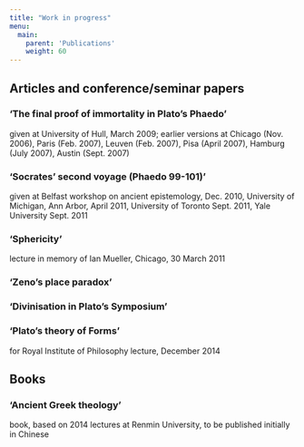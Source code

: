 ```yaml
---
title: "Work in progress"
menu:
  main:
    parent: 'Publications'
    weight: 60
---
```


## Articles and conference/seminar papers

### ‘The final proof of immortality in Plato’s Phaedo’
given at University of Hull, March 2009; earlier versions at Chicago (Nov. 2006), Paris (Feb. 2007), Leuven (Feb. 2007), Pisa (April 2007), Hamburg (July 2007), Austin (Sept. 2007)

### ‘Socrates’ second voyage (Phaedo 99-101)’
given at Belfast workshop on ancient epistemology, Dec. 2010, University of Michigan, Ann Arbor, April 2011, University of Toronto Sept. 2011, Yale University Sept. 2011

### ‘Sphericity’
lecture in memory of Ian Mueller, Chicago, 30 March 2011

### ‘Zeno’s place paradox’

### ‘Divinisation in Plato’s Symposium’

### ‘Plato’s theory of Forms’
for Royal Institute of Philosophy lecture, December 2014

## Books

### ‘Ancient Greek theology’
book, based on 2014 lectures at Renmin University, to be published initially in Chinese